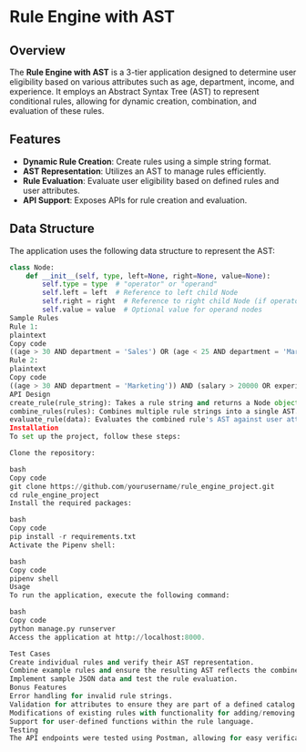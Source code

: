 # Rule Engine with AST

## Overview
The **Rule Engine with AST** is a 3-tier application designed to determine user eligibility based on various attributes such as age, department, income, and experience. It employs an Abstract Syntax Tree (AST) to represent conditional rules, allowing for dynamic creation, combination, and evaluation of these rules.

## Features
- **Dynamic Rule Creation**: Create rules using a simple string format.
- **AST Representation**: Utilizes an AST to manage rules efficiently.
- **Rule Evaluation**: Evaluate user eligibility based on defined rules and user attributes.
- **API Support**: Exposes APIs for rule creation and evaluation.

## Data Structure
The application uses the following data structure to represent the AST:

```python
class Node:
    def __init__(self, type, left=None, right=None, value=None):
        self.type = type  # "operator" or "operand"
        self.left = left  # Reference to left child Node
        self.right = right  # Reference to right child Node (if operator)
        self.value = value  # Optional value for operand nodes
Sample Rules
Rule 1:
plaintext
Copy code
((age > 30 AND department = 'Sales') OR (age < 25 AND department = 'Marketing')) AND (salary > 50000 OR experience > 5)
Rule 2:
plaintext
Copy code
((age > 30 AND department = 'Marketing')) AND (salary > 20000 OR experience > 5)
API Design
create_rule(rule_string): Takes a rule string and returns a Node object representing the AST.
combine_rules(rules): Combines multiple rule strings into a single AST.
evaluate_rule(data): Evaluates the combined rule's AST against user attributes provided in JSON format.```
Installation
To set up the project, follow these steps:

Clone the repository:

bash
Copy code
git clone https://github.com/yourusername/rule_engine_project.git
cd rule_engine_project
Install the required packages:

bash
Copy code
pip install -r requirements.txt
Activate the Pipenv shell:

bash
Copy code
pipenv shell
Usage
To run the application, execute the following command:

bash
Copy code
python manage.py runserver
Access the application at http://localhost:8000.

Test Cases
Create individual rules and verify their AST representation.
Combine example rules and ensure the resulting AST reflects the combined logic.
Implement sample JSON data and test the rule evaluation.
Bonus Features
Error handling for invalid rule strings.
Validation for attributes to ensure they are part of a defined catalog.
Modifications of existing rules with functionality for adding/removing expressions.
Support for user-defined functions within the rule language.
Testing
The API endpoints were tested using Postman, allowing for easy verification of the functionality and correctness of the API responses. Sample requests and responses can be provided upon request for further clarity.

